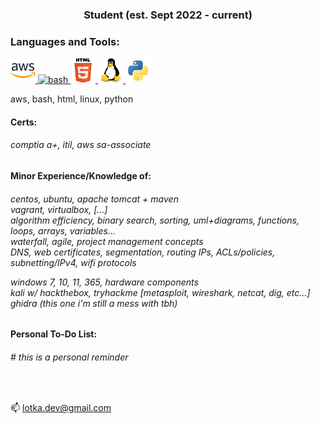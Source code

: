 


<h3 align="center">Student (est. Sept 2022 - current)</h3>

<p align="left">
</p>
<h3 align="left"> Languages and Tools:</h3>
<p align="left"> <a href="https://aws.amazon.com" target="_blank" rel="noreferrer"> <img src="https://raw.githubusercontent.com/devicons/devicon/master/icons/amazonwebservices/amazonwebservices-original-wordmark.svg" alt="aws" width="40" height="40"/> </a> <a href="https://www.gnu.org/software/bash/" target="_blank" rel="noreferrer"> <img src="https://www.vectorlogo.zone/logos/gnu_bash/gnu_bash-icon.svg" alt="bash" width="40" height="40"/> </a> <a href="https://www.w3.org/html/" target="_blank" rel="noreferrer"> <img src="https://raw.githubusercontent.com/devicons/devicon/master/icons/html5/html5-original-wordmark.svg" alt="html5" width="40" height="40"/> </a> <a href="https://www.linux.org/" target="_blank" rel="noreferrer"> <img src="https://raw.githubusercontent.com/devicons/devicon/master/icons/linux/linux-original.svg" alt="linux" width="40" height="40"/> </a> <a href="https://www.python.org" target="_blank" rel="noreferrer"> <img src="https://raw.githubusercontent.com/devicons/devicon/master/icons/python/python-original.svg" alt="python" width="40" height="40"/> </a> </p>
aws, bash, html, linux, python</p>


<!Doctype Html>  
<Html>     
<body>
  

  <h4>Certs: </br></h4>
  <h6>comptia a+, itil, aws sa-associate</h6>


</p>

  <h4>Minor Experience/Knowledge of:</h4><h6>
centos, ubuntu, apache tomcat + maven<br/>
vagrant, virtualbox, [...] <br/>
algorithm efficiency, binary search, sorting, uml+diagrams, functions, loops, arrays, variables...<br/>
waterfall, agile, project management concepts</br>
DNS, web certificates, segmentation, routing IPs, ACLs/policies, subnetting/IPv4, wifi protocols<br/>
</p>

windows 7, 10, 11, 365, hardware components<br/>
kali w/ hackthebox, tryhackme [metasploit, wireshark, netcat, dig, etc...]</br>
ghidra (this one i'm still a mess with tbh)</br>
</h6>

</p>
<h4>Personal To-Do List:</h4>
<h6># this is a personal reminder
</h6>

  


</font>

</body>

</html>

</p></br></p>

📫 lotka.dev@gmail.com


<!---
l0tkaa/l0tkaa is a ✨ special ✨ repository because its `README.md` (this file) appears on your GitHub profile.
You can click the Preview link to take a look at your changes.
--->
